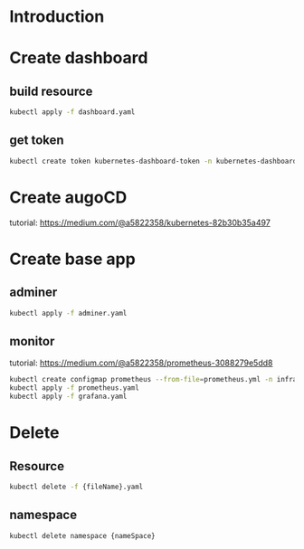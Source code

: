 # Introduction

# Create dashboard
## build resource
```bash
kubectl apply -f dashboard.yaml
```
## get token
```bash
kubectl create token kubernetes-dashboard-token -n kubernetes-dashboard
```

# Create augoCD
tutorial: https://medium.com/@a5822358/kubernetes-82b30b35a497


# Create base app
## adminer
```bash
kubectl apply -f adminer.yaml
```
## monitor
tutorial: https://medium.com/@a5822358/prometheus-3088279e5dd8
```bash
kubectl create configmap prometheus --from-file=prometheus.yml -n infra-net
kubectl apply -f prometheus.yaml
kubectl apply -f grafana.yaml
```

# Delete
## Resource
```bash
kubectl delete -f {fileName}.yaml
```
## namespace
```bash
kubectl delete namespace {nameSpace}
```